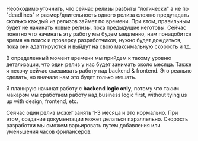 
Необходимо уточнить, что сейчас релизы разбиты "логически" а не по "deadlines" и размер/длительность одного релиза сложно предугадать сколько каждый из релизов займет по времени. При єтом, правильным будет не начинать новые релизы, пока предыдущие неготовы.
Сейчас понятно что начинать эту работу мы будем медленно, нам понадобится время на поиск и проверку разработчиков, нужно будет дождаться, пока они адаптируются и выйдут на свою максимальную скорость и тд.

В определенный момент времени мы прийдем к такому уровню детализации, что один релиз у нас будет занимать около месяца. 
Также я нехочу сейчас смешивать работу над backend & frontend. Это реально сделать, но вначале нам это будет только мешать.

Я планирую начинат работу с **backend logic only**, потому что таким макаром мы сработаем работу над business logic first, without tying us up with design, frontend, etc. 

Сейчас один релиз может занять 1-3 месяца и это нормально. При этом, создание документации может делаться параллельно. Скорость разработки мы сможем варьировать путем добавления или уменьшения часов фрилансеров. 
